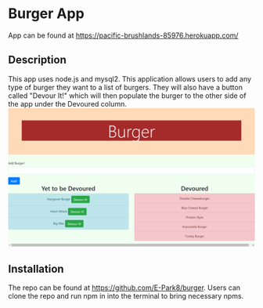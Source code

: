 # Burger App
App can be found at https://pacific-brushlands-85976.herokuapp.com/
## Description
This app uses node.js and mysql2. This application allows users to add any type of burger they want to a list of burgers. They will also have a button called "Devour It!" which will then populate the burger to the other side of the app under the Devoured column. 
![Burger App](./images/burgerapp.png)

## Installation
The repo can be found at https://github.com/E-Park8/burger. Users can clone the repo and run npm in into the terminal to bring necessary npms. 
